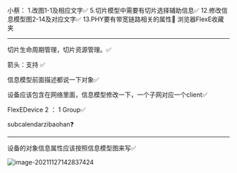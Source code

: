 小蔡：
1.改图1-1及相应文字✅
5.切片模型中需要有切片选择辅助信息✅
12.修改信息模型图2-14及对应文字✅
13.PHY要有带宽链路相关的属性📌		浏览器FlexE收藏夹

---

切片生命周期管理，切片资源管理。✅

箭头：支持	✅

信息模型前面描述都说一下对象✅

设备应该包含在网络里面，信息模型修改一下，一个子网对应一个client✅



FlexEDevice 2 ： 1 Group✅

subcalendarzibaohan❓

---

设备的对象信息属性应该按照信息模型图来写✅

![image-20211127142837424](C:\Users\28274\AppData\Roaming\Typora\typora-user-images\image-20211127142837424.png)


